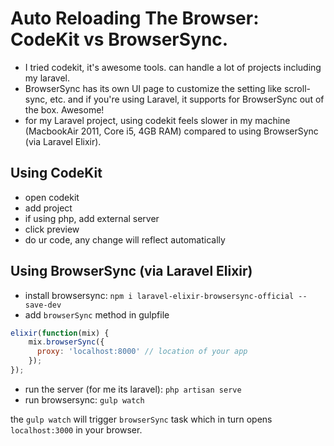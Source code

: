 # Auto Reloading The Browser: CodeKit vs BrowserSync.

- I tried codekit, it's awesome tools. can handle a lot of projects including my laravel.
- BrowserSync has its own UI page to customize the setting like scroll-sync, etc. and if you're using Laravel, it supports for BrowserSync out of the box. Awesome!
- for my Laravel project, using codekit feels slower in my machine (MacbookAir 2011, Core i5, 4GB RAM) compared to using BrowserSync (via Laravel Elixir).

## Using CodeKit
- open codekit
- add project
- if using php, add external server
- click preview
- do ur code, any change will reflect automatically

## Using BrowserSync (via Laravel Elixir)
- install browsersync: `npm i laravel-elixir-browsersync-official --save-dev`
- add `browserSync` method in gulpfile
```js
elixir(function(mix) {
    mix.browserSync({
      proxy: 'localhost:8000' // location of your app
    });
});
```
- run the server (for me its laravel): `php artisan serve`
- run browsersync: `gulp watch`

the `gulp watch` will trigger `browserSync` task which in turn opens `localhost:3000` in your browser.